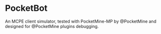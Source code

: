 PocketBot
==========
An MCPE client simulator, tested with PocketMine-MP by @PocketMine and designed for @PocketMine plugins debugging.
